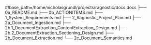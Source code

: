 #!base_path=/home/nicholasgrundl/projects/ragnostic/docs
docs
├── 0a_README.md
├── 0b_ACTIONITEMS.md
├── 1_System_Requirements.md
├── 2_Ragnostic_Project_Plan.md
├── 2a_Document_Ingestion.md
├── 2b.1_DocumentExtraction_ContentExtraction_Design.md
├── 2b.2_DocumentExtraction_Sectioning_Design.md
├── 2b_Document_Extraction.md
└── 2c_Document_Semantics.md